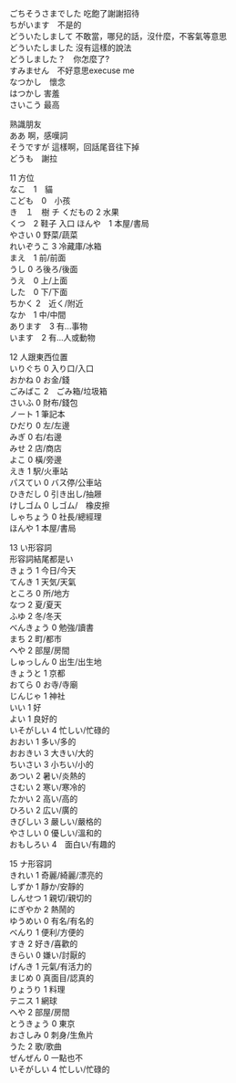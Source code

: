 ごちそうさまでした 吃飽了謝謝招待   
ちがいます　不是的  
どういたしまして 不敢當，哪兒的話，沒什麼，不客氣等意思  
どういたしました 沒有這樣的說法  
どうしました？　你怎麼了?  
すみません　不好意思execuse me  
なつかし　懷念  
はつかし  害羞  
さいこう 最高  


熟識朋友  
ああ 啊，感嘆詞      
そうですが 這樣啊，回話尾音往下掉    
どうも　謝拉  

11 方位   
なこ　1　貓  
こども　0　小孩  
き　１　樹  チ
くだもの 2 水果  
くつ　2 鞋子  入口
ほんや　1 本屋/書局  
やさい 0 野菜/蔬菜  
れいぞうこ 3 冷藏庫/冰箱  
まえ　1 前/前面  
うし 0 ろ後ろ/後面  
うえ　0 上/上面   
した　0 下/下面  
ちかく 2　近く/附近  
なか　1 中/中間  
あります　3 有...事物    
います　2 有...人或動物  

12 人跟東西位置  
いりぐち 0  入り口/入口   
おかね 0 お金/錢  
ごみばこ 2　ごみ箱/垃圾箱  
さいふ 0 財布/錢包  
ノート 1 筆記本  
ひだり 0 左/左邊  
みぎ 0 右/右邊  
みせ 2 店/商店  
よこ 0 橫/旁邊  
えき 1 駅/火車站  
パスてい 0 バス停/公車站  
ひきだし 0 引き出し/抽屜  
けしゴム 0 しゴム/　橡皮擦  
しゃちょう 0 社長/總經理    
ほんや 1 本屋/書局  

13 い形容詞  
形容詞結尾都是い  
きょう 1 今日/今天  
てんき 1 天気/天氣  
ところ 0 所/地方  
なつ 2 夏/夏天  
ふゆ 2 冬/冬天  
べんきょう 0 勉強/讀書   
まち 2 町/都市  
へや 2 部屋/房間  
しゅっしん 0 出生/出生地  
きょうと 1 京都  
おてら 0 お寺/寺廟  
じんじゃ 1 神社  
いい 1 好  
よい 1 良好的  
いそがしい 4 忙しい/忙碌的  
おおい 1 多い/多的  
おおきい 3 大きい/大的  
ちいさい 3 小ちい/小的  
あつい 2 暑い/炎熱的  
さむい 2 寒い/寒冷的  
たかい 2 高い/高的  
ひろい  2 広い/廣的   
きびしい 3 嚴しい/嚴格的    
やさしい 0 優しい/溫和的  
おもしろい 4　面白い/有趣的  

15 ナ形容詞  
きれい 1 奇麗/綺麗/漂亮的  
しずか 1 靜か/安靜的  
しんせつ 1 親切/親切的  
にぎやか 2 熱鬧的  
ゆうめい 0 有名/有名的  
べんり 1 便利/方便的  
すき 2 好き/喜歡的  
きらい 0 嫌い/討厭的    
げんき 1 元氣/有活力的  
まじめ 0 真面目/認真的  
りょうり 1 料理  
テニス 1 網球  
へや 2 部屋/房間  
とうきょう 0 東京  
おさしみ 0 刺身/生魚片  
うた 2 歌/歌曲  
ぜんぜん 0 一點也不  
いそがしい 4 忙しい/忙碌的  
